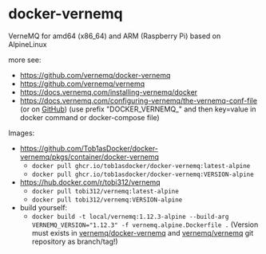 # docker-vernemq
VerneMQ for amd64 (x86_64) and ARM (Raspberry Pi) based on AlpineLinux

more see:
* https://github.com/vernemq/docker-vernemq
* https://github.com/vernemq/vernemq
* https://docs.vernemq.com/installing-vernemq/docker
* https://docs.vernemq.com/configuring-vernemq/the-vernemq-conf-file (or on [GitHub](https://github.com/vernemq/vmq-docs/blob/1.12.3/configuration/the-vernemq-conf-file.md)) (use prefix "DOCKER_VERNEMQ_" and then key=value in docker command or docker-compose file)

Images:
* https://github.com/Tob1asDocker/docker-vernemq/pkgs/container/docker-vernemq
  * `docker pull ghcr.io/tob1asdocker/docker-vernemq:latest-alpine`
  * `docker pull ghcr.io/tob1asdocker/docker-vernemq:VERSION-alpine`
* https://hub.docker.com/r/tobi312/vernemq
  * `docker pull tobi312/vernemq:latest-alpine`
  * `docker pull tobi312/vernemq:VERSION-alpine`
* build yourself:
  * `docker build -t local/vernemq:1.12.3-alpine --build-arg VERNEMQ_VERSION="1.12.3" -f vernemq.alpine.Dockerfile .` (Version must exists in [vernemq/docker-vernemq](https://github.com/vernemq/docker-vernemq) and [vernemq/vernemq](https://github.com/vernemq/vernemq) git repository as branch/tag!)
